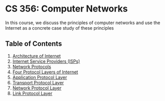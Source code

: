 # CS 356: Computer Networks
In this course, we discuss the principles of computer networks and use the Internet as a concrete case study of these principles

## Table of Contents
1. [Architecture of Internet]()
2. [Internet Service Providers (ISPs)]()
3. [Network Protocols]()
4. [Four Protocol Layers of Internet]()
5. [Application Protocol Layer]()
6. [Transport Protocol Layer]()
7. [Network Protocol Layer]()
8. [Link Protocol Layer]()